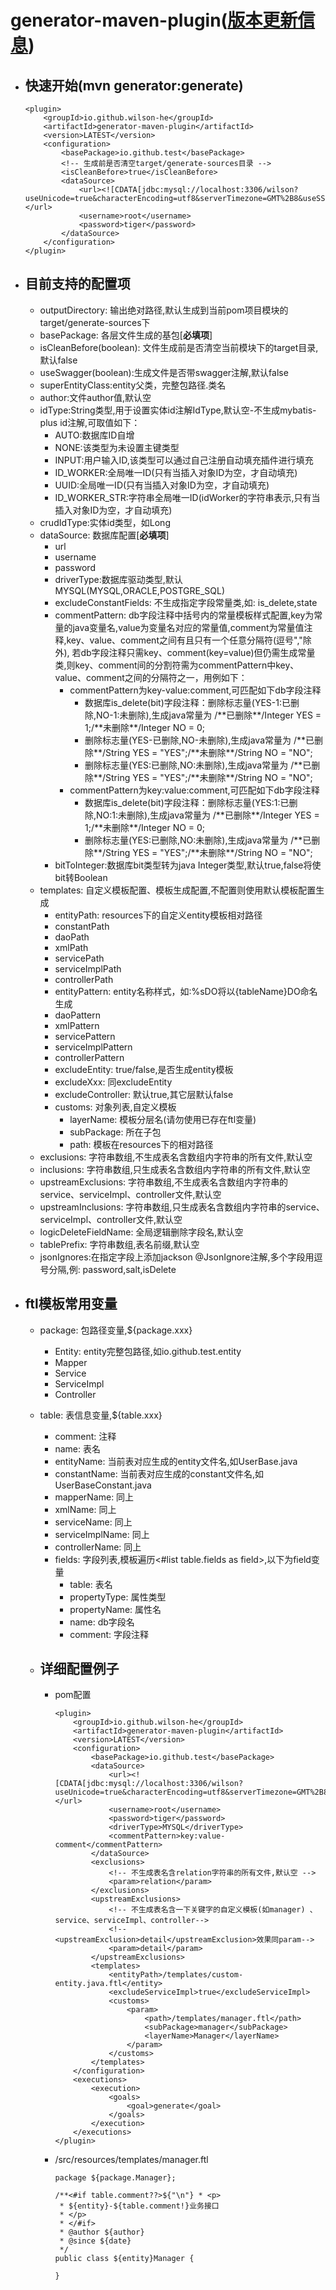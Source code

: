 # generator-maven-plugin([版本更新信息](https://github.com/Wilson-He/generator-maven-plugin/blob/master/%E7%89%88%E6%9C%AC%E6%9B%B4%E6%96%B0%E4%BF%A1%E6%81%AF.md))

- ## 快速开始(mvn generator:generate)

      <plugin>
          <groupId>io.github.wilson-he</groupId>
          <artifactId>generator-maven-plugin</artifactId>
          <version>LATEST</version>
          <configuration>
              <basePackage>io.github.test</basePackage>
              <!-- 生成前是否清空target/generate-sources目录 -->
              <isCleanBefore>true</isCleanBefore>
              <dataSource>
                  <url><![CDATA[jdbc:mysql://localhost:3306/wilson?useUnicode=true&characterEncoding=utf8&serverTimezone=GMT%2B8&useSSL=false]]></url>
                  <username>root</username>
                  <password>tiger</password>
              </dataSource>
          </configuration>
      </plugin>

- ## 目前支持的配置项
  - outputDirectory: 输出绝对路径,默认生成到当前pom项目模块的target/generate-sources下
  - basePackage: 各层文件生成的基包[**必填项**]
  - isCleanBefore(boolean): 文件生成前是否清空当前模块下的target目录,默认false
  - useSwagger(boolean):生成文件是否带swagger注解,默认false
  - superEntityClass:entity父类，完整包路径.类名
  - author:文件author值,默认空
  - idType:String类型,用于设置实体id注解IdType,默认空-不生成mybatis-plus id注解,可取值如下：
    - AUTO:数据库ID自增
    - NONE:该类型为未设置主键类型
    - INPUT:用户输入ID,该类型可以通过自己注册自动填充插件进行填充
    - ID_WORKER:全局唯一ID(只有当插入对象ID为空，才自动填充)
    - UUID:全局唯一ID(只有当插入对象ID为空，才自动填充)
    - ID_WORKER_STR:字符串全局唯一ID(idWorker的字符串表示,只有当插入对象ID为空，才自动填充)
  - crudIdType:实体id类型，如Long
  - dataSource: 数据库配置[**必填项**]
    - url
    - username
    - password
    - driverType:数据库驱动类型,默认MYSQL(MYSQL,ORACLE,POSTGRE_SQL)
    - excludeConstantFields: 不生成指定字段常量类,如: is_delete,state
    - commentPattern: db字段注释中括号内的常量模板样式配置,key为常量的java变量名,value为变量名对应的常量值,comment为常量值注释,key、value、comment之间有且只有一个任意分隔符(逗号","除外),
    若db字段注释只需key、comment(key=value)但仍需生成常量类,则key、comment间的分割符需为commentPattern中key、value、comment之间的分隔符之一，用例如下：
      - commentPattern为key-value:comment,可匹配如下db字段注释
        - 数据库is_delete(bit)字段注释：删除标志量(YES-1:已删除,NO-1:未删除),生成java常量为 /\*\*已删除**/Integer YES = 1;/\*\*未删除**/Integer NO = 0;
        - 删除标志量(YES-已删除,NO-未删除),生成java常量为 /\*\*已删除**/String YES = "YES";/\*\*未删除**/String NO = "NO";
        - 删除标志量(YES:已删除,NO:未删除),生成java常量为 /\*\*已删除**/String YES = "YES";/\*\*未删除**/String NO = "NO";
      - commentPattern为key:value:comment,可匹配如下db字段注释
        - 数据库is_delete(bit)字段注释：删除标志量(YES:1:已删除,NO:1:未删除),生成java常量为 /\*\*已删除**/Integer YES = 1;/\*\*未删除**/Integer NO = 0;
        - 删除标志量(YES:已删除,NO:未删除),生成java常量为 /\*\*已删除**/String YES = "YES";/\*\*未删除**/String NO = "NO";
    - bitToInteger:数据库bit类型转为java Integer类型,默认true,false将使bit转Boolean
  - templates: 自定义模板配置、模板生成配置,不配置则使用默认模板配置生成
    - entityPath: resources下的自定义entity模板相对路径
    - constantPath
    - daoPath
    - xmlPath
    - servicePath
    - serviceImplPath
    - controllerPath
    - entityPattern: entity名称样式，如:%sDO将以{tableName}DO命名生成
    - daoPattern
    - xmlPattern
    - servicePattern
    - serviceImplPattern
    - controllerPattern
    - excludeEntity: true/false,是否生成entity模板
    - excludeXxx: 同excludeEntity
    - excludeController: 默认true,其它层默认false
    - customs: 对象列表,自定义模板
      - layerName: 模板分层名(请勿使用已存在ftl变量)
      - subPackage: 所在子包
      - path: 模板在resources下的相对路径
  - exclusions: 字符串数组,不生成表名含数组内字符串的所有文件,默认空
  - inclusions: 字符串数组,只生成表名含数组内字符串的所有文件,默认空
  - upstreamExclusions: 字符串数组,不生成表名含数组内字符串的service、serviceImpl、controller文件,默认空
  - upstreamInclusions: 字符串数组,只生成表名含数组内字符串的service、serviceImpl、controller文件,默认空
  - logicDeleteFieldName: 全局逻辑删除字段名,默认空
  - tablePrefix: 字符串数组,表名前缀,默认空
  - jsonIgnores:在指定字段上添加jackson @JsonIgnore注解,多个字段用逗号分隔,例: password,salt,isDelete
    
- ## ftl模板常用变量
  - package: 包路径变量,${package.xxx}
    - Entity: entity完整包路径,如io.github.test.entity
    - Mapper
    - Service
    - ServiceImpl
    - Controller
  - table: 表信息变量,${table.xxx}
    - comment: 注释
    - name: 表名
    - entityName: 当前表对应生成的entity文件名,如UserBase.java
    - constantName: 当前表对应生成的constant文件名,如UserBaseConstant.java
    - mapperName: 同上
    - xmlName: 同上
    - serviceName: 同上
    - serviceImplName: 同上
    - controllerName: 同上
    - fields: 字段列表,模板遍历<#list table.fields as field>,以下为field变量
      - table: 表名
      - propertyType: 属性类型
      - propertyName: 属性名
      - name: db字段名
      - comment: 字段注释
      
  - ## 详细配置例子
    - pom配置
  
          <plugin>
              <groupId>io.github.wilson-he</groupId>
              <artifactId>generator-maven-plugin</artifactId>
              <version>LATEST</version>
              <configuration>
                  <basePackage>io.github.test</basePackage>
                  <dataSource>
                      <url><![CDATA[jdbc:mysql://localhost:3306/wilson?useUnicode=true&characterEncoding=utf8&serverTimezone=GMT%2B8&useSSL=false]]></url>
                      <username>root</username>
                      <password>tiger</password>
                      <driverType>MYSQL</driverType>
                      <commentPattern>key:value-comment</commentPattern>
                  </dataSource>
                  <exclusions>
                      <!-- 不生成表名含relation字符串的所有文件,默认空 -->
                      <param>relation</param>
                  </exclusions>
                  <upstreamExclusions>
		              <!-- 不生成表名含一下关键字的自定义模板(如manager) 、service、serviceImpl、controller-->
		              <!-- <upstreamExclusion>detail</upstreamExclusion>效果同param-->
                      <param>detail</param>
                  </upstreamExclusions>
                  <templates>
                      <entityPath>/templates/custom-entity.java.ftl</entity>
                      <excludeServiceImpl>true</excludeServiceImpl>
                      <customs>
                          <param>
                              <path>/templates/manager.ftl</path>
                              <subPackage>manager</subPackage>
                              <layerName>Manager</layerName>
                          </param>
                      </customs>
                  </templates>
              </configuration>
              <executions>
                  <execution>
                      <goals>
                          <goal>generate</goal>
                      </goals>
                  </execution>
              </executions>
          </plugin>
     - /src/resources/templates/manager.ftl

           package ${package.Manager};
       
           /**<#if table.comment??>${"\n"} * <p>
            * ${entity}-${table.comment!}业务接口
            * </p>
            * </#if>
            * @author ${author}
            * @since ${date}
            */
           public class ${entity}Manager {
           
           }
  
